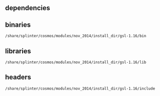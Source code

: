 ## dependencies

## binaries

	/share/splinter/cosmos/modules/nov_2014/install_dir/gsl-1.16/bin

## libraries

	/share/splinter/cosmos/modules/nov_2014/install_dir/gsl-1.16/lib

## headers

	/share/splinter/cosmos/modules/nov_2014/install_dir/gsl-1.16/include

